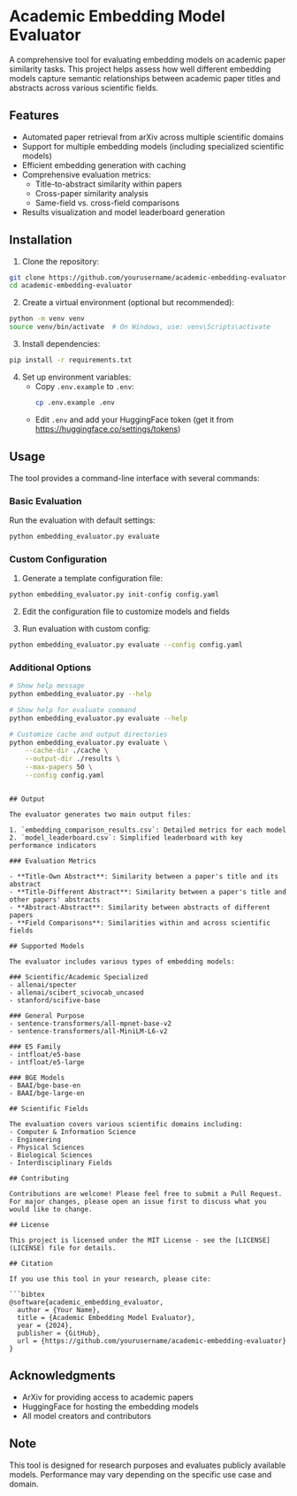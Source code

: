# Academic Embedding Model Evaluator

A comprehensive tool for evaluating embedding models on academic paper similarity tasks. This project helps assess how well different embedding models capture semantic relationships between academic paper titles and abstracts across various scientific fields.

## Features

- Automated paper retrieval from arXiv across multiple scientific domains
- Support for multiple embedding models (including specialized scientific models)
- Efficient embedding generation with caching
- Comprehensive evaluation metrics:
  - Title-to-abstract similarity within papers
  - Cross-paper similarity analysis
  - Same-field vs. cross-field comparisons
- Results visualization and model leaderboard generation

## Installation

1. Clone the repository:
```bash
git clone https://github.com/yourusername/academic-embedding-evaluator.git
cd academic-embedding-evaluator
```

2. Create a virtual environment (optional but recommended):
```bash
python -m venv venv
source venv/bin/activate  # On Windows, use: venv\Scripts\activate
```

3. Install dependencies:
```bash
pip install -r requirements.txt
```

4. Set up environment variables:
   - Copy `.env.example` to `.env`:
     ```bash
     cp .env.example .env
     ```
   - Edit `.env` and add your HuggingFace token (get it from https://huggingface.co/settings/tokens)

## Usage

The tool provides a command-line interface with several commands:

### Basic Evaluation

Run the evaluation with default settings:
```bash
python embedding_evaluator.py evaluate
```

### Custom Configuration

1. Generate a template configuration file:
```bash
python embedding_evaluator.py init-config config.yaml
```

2. Edit the configuration file to customize models and fields

3. Run evaluation with custom config:
```bash
python embedding_evaluator.py evaluate --config config.yaml
```

### Additional Options

```bash
# Show help message
python embedding_evaluator.py --help

# Show help for evaluate command
python embedding_evaluator.py evaluate --help

# Customize cache and output directories
python embedding_evaluator.py evaluate \
    --cache-dir ./cache \
    --output-dir ./results \
    --max-papers 50 \
    --config config.yaml
```
```

## Output

The evaluator generates two main output files:

1. `embedding_comparison_results.csv`: Detailed metrics for each model
2. `model_leaderboard.csv`: Simplified leaderboard with key performance indicators

### Evaluation Metrics

- **Title-Own Abstract**: Similarity between a paper's title and its abstract
- **Title-Different Abstract**: Similarity between a paper's title and other papers' abstracts
- **Abstract-Abstract**: Similarity between abstracts of different papers
- **Field Comparisons**: Similarities within and across scientific fields

## Supported Models

The evaluator includes various types of embedding models:

### Scientific/Academic Specialized
- allenai/specter
- allenai/scibert_scivocab_uncased
- stanford/scifive-base

### General Purpose
- sentence-transformers/all-mpnet-base-v2
- sentence-transformers/all-MiniLM-L6-v2

### E5 Family
- intfloat/e5-base
- intfloat/e5-large

### BGE Models
- BAAI/bge-base-en
- BAAI/bge-large-en

## Scientific Fields

The evaluation covers various scientific domains including:
- Computer & Information Science
- Engineering
- Physical Sciences
- Biological Sciences
- Interdisciplinary Fields

## Contributing

Contributions are welcome! Please feel free to submit a Pull Request. For major changes, please open an issue first to discuss what you would like to change.

## License

This project is licensed under the MIT License - see the [LICENSE](LICENSE) file for details.

## Citation

If you use this tool in your research, please cite:

```bibtex
@software{academic_embedding_evaluator,
  author = {Your Name},
  title = {Academic Embedding Model Evaluator},
  year = {2024},
  publisher = {GitHub},
  url = {https://github.com/yourusername/academic-embedding-evaluator}
}
```

## Acknowledgments

- ArXiv for providing access to academic papers
- HuggingFace for hosting the embedding models
- All model creators and contributors

## Note

This tool is designed for research purposes and evaluates publicly available models. Performance may vary depending on the specific use case and domain.